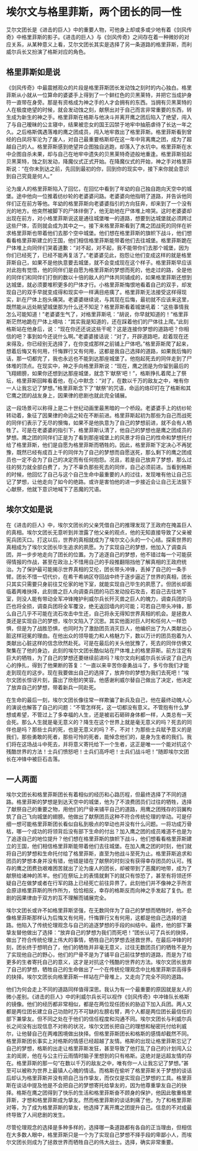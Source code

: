 # 埃尔文与格里菲斯，两个团长的同一性

   艾尔文团长是《进击的巨人》中的重要人物，可他身上却或多或少地有着《剑风传奇》中格里菲斯的影子。《进击的巨人》与《剑风传奇》之间存在着一种微妙的对应关系，从某种意义上看，艾尔文团长其实是选择了另一条道路的格里菲斯，而利威尔兵长又扮演了格斯对应的角色。

## 格里菲斯如是说 

   《剑风传奇》中最震撼观众的片段是格里菲斯团长发动蚀之刻时的内心独白。格里菲斯从小就从一位算命的婆婆手上得到了一个鲜红色的贝黑莱特，并把它当成护身符一直带在身旁。那是有资格成为神之手的人才会拥有的东西。当拥有贝黑莱特的人在极度绝望的时候，就会发动蚀之刻，献祭出对于自己而言非常重要的东西，转生成为新生的神之手。格里菲斯在格斯与他决斗并离开鹰之团后陷入了绝望，闯入了与自己暧昧的公主寝中，结果被恋女的国王囚禁于地牢中抽筋虐待了长达一年之久。之后格斯偶遇落难的鹰之团成员，闯入地牢救出了格里菲斯。格里菲斯看到曾经的白凤将军沦为了废人，对自己最重要格斯却在这一年中背离鹰之团，成为了超越自己的人。格里菲斯感到绝望并企图独自逃跑，却落入了水坑中。格里菲斯在水中企图自杀未果，却与自己在地牢中遗失的贝黑莱特奇迹般地重逢。格里菲斯拾起贝黑莱特，蚀之刻发动，降魔仪式正式开始。在降魔仪式的开始，神之手对格里菲斯说：“在你未到达之前，先回到最初的你，回到你的现实中，接下来你就会意识到自己究竟是何人。”
  
   沦为废人的格里菲斯陷入了回忆，在回忆中看到了年幼的自己独自跑向天空中的城堡。途中他向一位推着纺纱轮的老婆婆问路。老婆婆向他指明了道路，并告诉他同伴们正在前方等他。年幼的格里菲斯向老婆婆指引的方向狂奔，却来到了一个没有光的地方。他突然被脚下的尸体绊倒了，他无助地在尸体堆上啼哭。这时老婆婆却出现在前方，对小格里菲斯说这是通往城堡唯一的道路，想要到达城堡就必须跨过这些尸体，否则就会成为其中之一。接下来格里菲斯看到了鹰之团战死的同伴在祈求格里菲斯也带着他们去那个空中城堡。他们想在格里菲斯的旗帜下战斗，他们想看看格里菲斯建立的王国，他们相信格里菲斯能带着他们去往城堡。格里菲斯跪在尸体堆上向同伴们哭着道歉：“对不起，对不起，我不能带你们去那个城堡，因为你们已经死了，已经不能再复活了。”老婆婆见此，抱怨让他们变成这样的就是格里菲斯自己，如果不是他执意要去城堡，就不会变成现在这个样子。格里菲斯早应该对此抱有觉悟，他的同伴们是自愿为格里菲斯的梦想而死的，他走过的路，全是他的同伴们和同伴们打倒的数以十倍的敌人的尸体共同铺成的，如果格里菲斯还想到达城堡，就必须要堆积更多的尸体才行。小格里菲斯悔恨地看着自己的双手，却发现自己的双手早就变成得和现实中一样满目疮痍了。格里菲斯无法接受这样得现实，趴在尸体上抱头痛哭。老婆婆继续说，与其现在后悔，最初就不应该来这里，既然能从远处眺望城堡那为什么还不知足？格里菲斯看着城堡吼着：“这些事情我怎么可能知道！”老婆婆生气了，对格里菲斯吼：“胡说，你早就知道的！”格里菲斯茫然地跪在尸体上嘀咕：“其实我是知道的，还在踩着他们的尸体往上爬。”此刻格斯站在他身后，说：“现在你还还说这些干呢？这是连接你梦想的道路吧？你相信的吧？事到如今还说什么啊。”老婆婆接话说：“对了，开辟道路吧，趁着现在还来得及，你已经别无选择了，在你变成那样之前铺上尸体吧。”格里菲斯爬了起来，想着后悔又有何用，忏悔罪行又有何用，这都是我自己选择的道路，如果我后悔的话，那一切都完了，我也永远也不能到达那座城堡了。他抱起死去的同伴走到了尸体堆的顶点。在现实中，神之手向格里菲斯说：“现在，鹰之团是为你留到最后的飞翔翅膀，如果你还想到达那座城堡，就念下‘献祭’吧！”，格斯挣扎着爬上了祭坛，格里菲斯回眸看着他，在心中默念：“对了，在数以千万的敌友之中，唯有你一人让我忘记了梦想。”格里菲斯念下了“献祭”的咒语，命运的烙印打在了格斯和其它鹰之团的战友身上，因果律的悲剧也就此完全铺展。
  
   这一段场景可以称得上是二十世纪动画里最黑暗的一个桥段。老婆婆手上的纺纱轮转动着，象征了因果律的命运之轮在不断前进。格里菲斯起初为那些为自己而战死的同伴们表示了无尽的懊悔，如果不是他执意为了自己的梦想前进，就不会有人牺牲了。可是在老婆婆的指引下，格里菲斯认清了，他自己的梦想也是鹰之团成员的梦想。鹰之团的同伴们正是为了看到那座城堡上的风景才将自己的性命和梦想托付给了格里菲斯，他们是自愿为格里菲斯而牺牲的。因此，格里菲斯下定决心不再犹豫，既然已经有成百上千的同伴为了自己的梦想而自愿送死，那么剩下的鹰之团成员也一定不会为了自己的决定而有任何抱怨。况且，若是自己放弃了梦想，那么过往的努力就全部白费了，为了不辜负那些死去的同伴，自己必须前进。当看到格斯的时候，他回忆了自己与这个自己生命中最重要的人的过往，发现唯有他让自己忘记了梦想，让他走向了如今的绝路。或许是害怕他的进一步接近会让自己无法狠下心献祭，他就下意识地喊下了恶魔的咒语。

## 埃尔文如是说
   在《进击的巨人》中，埃尔文团长的父亲凭借自己的推理发现了王政府在掩盖巨人的真相。埃尔文团长无意听到并泄露了他父亲的观点，他的无知直接导致了父亲被宪兵团灭口。打这以后，世界的真相就成为了埃尔文心头的一个心结。探索世界的真相成为了埃尔文团长毕生追求的夙愿。为了实现自己的梦想，他加入了调查兵团，并一步步地走向了团长的位置。为了追逐自己的梦想，他不错过每一个可能获得情报的作战，甚至在政治上不惜用自己的手段推翻阻挡他了解真相的王政府统治。为了保护最可能揭示世界真相的艾伦，团长带头冲锋，丢掉了自己的一条手臂。团长不惜一切代价，在希干希纳区夺回战中终于逐步逼近了世界的真相，团长只其实只需要只身前往艾伦家的地下室，就能实现自己毕生的夙愿了。但团长却面临着两难抉择，此刻兽之巨人向调查兵团的马匹发动投石攻击，若自己去往地下室，则没人能有带动全军冲锋掩护利威尔兵长歼灭兽之巨人的魄力，调查兵团的马匹也将全损，调查兵团将全军覆没，绝无返回墙内的可能；可若自己带头冲锋，那么自己几乎不可能在流石攻击中生还，自己将永无得知世界真相的机会。是拯救人类还是实现自己的梦想，埃尔文陷入了沉思。其实他面对巨人时和任何人一样恐惧，但是为了战胜恐惧，也同时为了激励团员消灭巨人，他编织出了为人类献出心脏这样冠冕的理由。在他出众的领导能力和人格魅力下，数以万计的团员抱着为人类献出心脏这样的信念欣然赴死。可是在最后的关头他犹豫了，死去的同伴仿佛又聚集在了他的身边，此刻的埃尔文团长酷似站在尸体堆上的格里菲斯。前方注定有巨大的牺牲，为了自己的梦想还要继续前进吗？埃尔文向利威尔兵长诉说了自己内心的挣扎，得到了他果断的答复：“一直以来辛苦你奋勇战斗了，多亏你我们才能走到现在的这步。现在我要做出自己的选择了，放弃你的梦想为我们去死吧！”埃尔文团长惊讶片刻，露出了欣慰的笑容。他感谢利威尔替自己做出了决定，他决定了放弃自己的梦想，带着新兵一同赴死。
  
  在生命的最后一刻，埃尔文团长像往常一样欺骗了新兵及自己，他在最终动魄人心的演说也解答了自己的问题：“不管怎样死，这一切都没有意义。不管抱有什么梦想或希望，不管过上了多幸福的人生，还是被岩石砸碎身体都一样，人类总有一天会死。那么人生就是毫无意义的？降生在这个世界上就是毫无意义的吗？死去的同伴也是吗？那些士兵的死，也是无意义的吗？不，不对！为那些士兵赋予意义的是我们，那些勇敢的死者，那些可怜的死者，能悼念他们的，是身为生者的我们。我们将在这场战斗中死去，并将意义寄托给下一个生者，这正是唯一一个能对抗这个残酷世界的方法！士兵们愤怒吧！士兵们高呼吧！士兵们战斗吧！”随即埃尔文团长在冲锋中被巨石击落。
 
 ## 一人两面
 
  埃尔文团长和格里菲斯团长有着相似的经历和心路历程，但最终选择了不同的道路。格里菲斯的梦想是到达天空中的城堡，他为了不浪费团员们过往的牺牲，选择了献祭自己的重要之物，用他们的尸骨来铺平自己的道路，用鹰之团残存的羽翼构筑了自己飞向城堡的翅膀。他做出了献祭团员这种不符合传统伦理的举动。可是仔细一想可能格里菲斯团长看似自私到极点的举动也并没有什么问题。一将功成万骨枯，哪一个成功的将领背后没有部下生命的付出？加入鹰之团的成员难道不也是为了追逐自己的地位提升？他们想在格里菲斯的旗帜下战斗，他们想看看格里菲斯建立的王国，他们相信格里菲斯能带着他们去往城堡。在加入鹰之团的时刻，他们就将自己的梦想和生命托付给了格里菲斯，直至为他战斗至死为止。格里菲斯追求和团员的梦想本身并没有错，他错是错在了献祭的时刻没有获得幸存团员的认可。残存的鹰之团费劲艰难困苦就出了沦为废人的团长，却被带到了恶魔的地带，成为了献祭给诸神的羔羊。他们在祭坛上的表情就剩下的就只有惊恐了，甚至有将领还怀疑自己在做梦或者在行军的路上已经死亡前往异界了。此刻他们并不像神之手所言会原谅格里菲斯的所作所为，恰恰相反，幸存的格斯反而向神之手发起了复仇。悲剧的因果律由于双方的互不理解而铺展完全。
  
  埃尔文团长或许不如格里菲斯坚强，在无数同伴为了自己的梦想而牺牲时，他不会像格里菲斯那样认为后悔又有何用，忏悔罪行又有何用，这都是他自己选择的道路。他陷入了传统伦理观念与自己的追逐梦想的手段的纠结中。最终，他的部下兼挚友替他做出了选择：“放弃自己的梦想为我们而死吧！”团长认可了兵长的抉择，做出了符合传统伦理上伟大的事情，牺牲自己的梦想去拯救世界。在最后冲锋的时刻，团长终于想明白了，他们的牺牲并非毫无意义，过往无数团员们的牺牲不是为了实现他自己的野心，他们的尸骨不是为了铺平自己前往梦想的道路，而是为了给更多的生者寄托自己的意义，这才是对抗这个残酷的世界的方法。埃尔文团长放弃了自己的梦想，牺牲自己的生命做出了一个在传统伦理观念中比格里菲斯崇高得多的抉择。埃尔文团长向格里菲斯一样站在尸骨堆上，又走向了完全不同的道路。
  
   他们为何会走上不同的道路同样值得深思。我认为有一个最重要的原因就是友人的微小差别。《进击的巨人》中的利威尔兵长可以视作《剑风传奇》中冲锋队长格斯的镜像。他们的经历都非常相似，都是在两位现任团长的胁迫下加入兵团。两人又都是两位团长建立自己功勋时万不可缺的左膀右臂，两个人都是两位团长最信任的部下兼挚友。但不同之处在于他们的信任程度和沟通不同。埃尔文团长与利威尔兵长之间没有出现信息不对称的状况，埃尔文团长把自己的理想和秘密托付给利威尔，让他替自己在两难困境做出抉择。但格里菲斯团长和格斯的感情却截然不同。格里菲斯团长事实上对格斯的情感已经超越了友情。格斯的出现让格里菲斯忘记了自己的梦想，格斯的出走让格里菲斯发狂，甚至导致了他打乱了自己的计划闯入公主的闺房，他在与公主行云雨情时脑子里想到的只有格斯。这绝对是远超友情的存在。格里菲斯的那一句“在数以千万的敌友之中，唯有你一人让我忘记了梦想。”甚至可以被称为世界上最镇人心魄的情话。而格斯在偷听了格里菲斯关于梦想的谈话后却认为格里菲斯并没有把自己当作挚友，而仅仅是实现自己梦想的工具。格里菲斯在谈话中提及他是不会把自己的梦想寄托给挚友的，因为他尊重挚友自己的抉择。格斯在鹰之团得到了快乐的生活和格里菲斯奋不顾身的保护，他因此敬重格里菲斯，才想和格里菲斯成为挚友。然而格里菲斯的谈话刺痛了他，为了和格里菲斯对等，为了成为格里菲斯的挚友，他选择了离开鹰之团提升自己。信息的不对成最终导致了人间悲剧的发生。
  
   尽管伦理观念的选择是多种多样的，选择哪一条道路都有各自的正当理由，但相信在大多数人眼中，格里菲斯只是一个为了实现自己梦想不择手段的卑鄙小人，而埃尔文团长则成为了拯救世界而牺牲自己的伟大战士。选择，确实非常重要。
  
  
  
  
  
  
  
  
  
  
  
  
  
  
